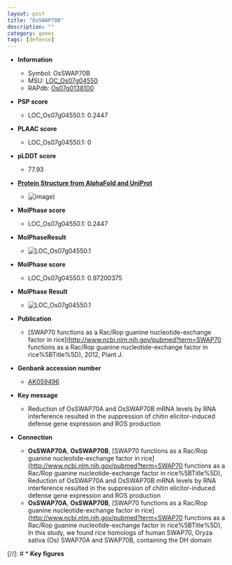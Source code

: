 ```yaml
---
layout: post
title: "OsSWAP70B"
description: ""
category: genes
tags: [defense]
---
```


* **Information**  
    + Symbol: OsSWAP70B  
    + MSU: [LOC_Os07g04550](http://rice.plantbiology.msu.edu/cgi-bin/ORF_infopage.cgi?orf=LOC_Os07g04550)  
    + RAPdb: [Os07g0138100](http://rapdb.dna.affrc.go.jp/viewer/gbrowse_details/irgsp1?name=Os07g0138100)  

* **PSP score**  
    + LOC_Os07g04550.1: 0.2447 

* **PLAAC score**  
    + LOC_Os07g04550.1: 0 

* **pLDDT score**
    + 77.93

* **[Protein Structure from AlphaFold and UniProt](https://www.uniprot.org/uniprotkb/Q6ZE09/entry#structure)**
    + ![image](https://ricepsp.github.io/images/Q6/AF-Q6ZE09-F1.png))

* **MolPhase score**
    + LOC_Os07g04550.1: 0.2447

* **MolPhaseResult**
    + ![LOC_Os07g04550.1](https://ricepsp.github.io/pictures/LOC_Os07g/LOC_Os07g04550.1.png)

* **MolPhase score**
    + LOC_Os07g04550.1: 0.97200375

* **MolPhase Result**
    + ![LOC_Os07g04550.1](https://304243504.github.io/Pictures/LOC_Os07g/LOC_Os07g04550.1.png)

* **Publication**  
    + [SWAP70 functions as a Rac/Rop guanine nucleotide-exchange factor in rice](http://www.ncbi.nlm.nih.gov/pubmed?term=SWAP70 functions as a Rac/Rop guanine nucleotide-exchange factor in rice%5BTitle%5D), 2012, Plant J.

* **Genbank accession number**  
    + [AK059496](http://www.ncbi.nlm.nih.gov/nuccore/AK059496)

* **Key message**  
    + Reduction of OsSWAP70A and OsSWAP70B mRNA levels by RNA interference resulted in the suppression of chitin elicitor-induced defense gene expression and ROS production

* **Connection**  
    + __OsSWAP70A__, __OsSWAP70B__, [SWAP70 functions as a Rac/Rop guanine nucleotide-exchange factor in rice](http://www.ncbi.nlm.nih.gov/pubmed?term=SWAP70 functions as a Rac/Rop guanine nucleotide-exchange factor in rice%5BTitle%5D), Reduction of OsSWAP70A and OsSWAP70B mRNA levels by RNA interference resulted in the suppression of chitin elicitor-induced defense gene expression and ROS production
    + __OsSWAP70A__, __OsSWAP70B__, [SWAP70 functions as a Rac/Rop guanine nucleotide-exchange factor in rice](http://www.ncbi.nlm.nih.gov/pubmed?term=SWAP70 functions as a Rac/Rop guanine nucleotide-exchange factor in rice%5BTitle%5D), In this study, we found rice homologs of human SWAP70, Oryza sativa (Os) SWAP70A and SWAP70B, containing the DH domain

[//]: # * **Key figures**  


